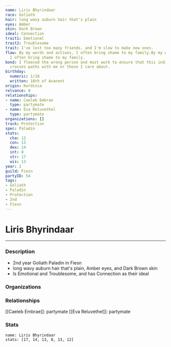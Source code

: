 ```yaml
---
name: Liris Bhyrindaar
race: Goliath
hair: long wavy auburn hair that's plain
eyes: Amber
skin: Dark Brown
ideal: Connection
trait1: Emotional
trait2: Troublesome
trait: I've lost too many friends, and I'm slow to make new ones.
flaw: By my words and actions, I often bring shame to my family.By my words and actions,
  I often bring shame to my family.
bond: I fleeced the wrong person and must work to ensure that this individual never
  crosses paths with me or those I care about.
birthday:
  numeric: 1/18
  written: 18th of Avanent
origin: Kordinia
relvance: 0
relationships:
- name: Caeleb Embrae
  type: partymate
- name: Eva Reluvethel
  type: partymate
organizations: []
track: Protection
spec: Paladin
stats:
  cha: 12
  con: 13
  dex: 14
  int: 8
  str: 17
  wis: 13
year: 2
guild: Fiesn
partyID: 54
tags:
- Goliath
- Paladin
- Protection
- 2nd
- Fiesn
---
```

# Liris Bhyrindaar
---
### Description
- 2nd year Goliath Paladin in Fiesn
- long wavy auburn hair that's plain, Amber eyes, and Dark Brown skin
- Is Emotional and Troublesome, and has Connection as their ideal

### Organizations
### Relationships
[[Caeleb Embrae]]: partymate
[[Eva Reluvethel]]: partymate
### Stats
```statblock
name: Liris Bhyrindaar
stats: [17, 14, 13, 8, 13, 12]
```